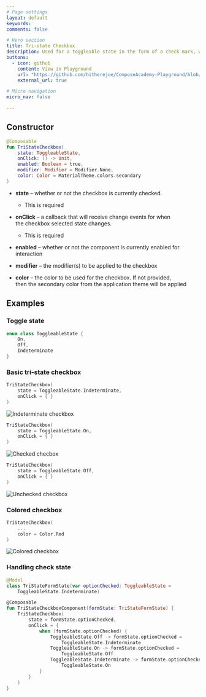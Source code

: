 ```yaml
---
# Page settings
layout: default
keywords:
comments: false

# Hero section
title: Tri-state Checkbox
description: Used for a toggleable state in the form of a check mark, with the addition of an intermediate checked state
buttons:
  - icon: github
    content: View in Playground
    url: "https://github.com/hitherejoe/ComposeAcademy-Playground/blob/master/app/src/main/java/co/joebirch/composeplayground/material/triStateCheckbox.kt"
    external_url: true

# Micro navigation
micro_nav: false

---
```


## Constructor

```kotlin
@Composable
fun TriStateCheckbox(
    state: ToggleableState,
    onClick: () -> Unit,
    enabled: Boolean = true,
    modifier: Modifier = Modifier.None,
    color: Color = MaterialTheme.colors.secondary
)
```

* **state** – whether or not the checkbox is currently checked. 
  * This is required

* **onClick** – a callback that will receive change events for when  
the checkbox selected state changes. 
  * This is required

* **enabled** – whether or not the component is currently enabled for interaction

* **modifier** – the modifier(s) to be applied to the checkbox

* **color** – the color to be used for the checkbox. If not provided,  
then the secondary color from the application theme will be applied

## Examples

### Toggle state

```kotlin
enum class ToggleableState {
    On,
    Off,
    Indeterminate
}
```

### Basic tri-state checkbox

```kotlin
TriStateCheckbox(
    state = ToggleableState.Indeterminate,
    onClick = { }
)
```

![Indeterminate checkbox](/academy/material/media/tristate_checkbox_indeterminate.png)

```kotlin
TriStateCheckbox(
    state = ToggleableState.On,
    onClick = { }
)
```

![Checked checbox](/academy/material/media/tristate_checkbox_on.png)

```kotlin
TriStateCheckbox(
    state = ToggleableState.Off,
    onClick = { }
)
```

![Unchecked checkbox](/academy/material/media/tristate_checkbox_off.png)

### Colored checkbox

```kotlin
TriStateCheckbox(
    ...
    color = Color.Red
)
```

![Colored checkbox](/academy/material/media/tristate_checkbox_colored.png)

### Handling check state

```kotlin
@Model
class TriStateFormState(var optionChecked: ToggleableState = 
    ToggleableState.Indeterminate)

@Composable
fun TriStateCheckboxComponent(formState: TriStateFormState) {
    TriStateCheckbox(
        state = formState.optionChecked,
        onClick = {
            when (formState.optionChecked) {
                ToggleableState.Off -> formState.optionChecked = 
                    ToggleableState.Indeterminate
                ToggleableState.On -> formState.optionChecked = 
                    ToggleableState.Off
                ToggleableState.Indeterminate -> formState.optionChecked = 
                    ToggleableState.On
            }
        }
    )
}
```
